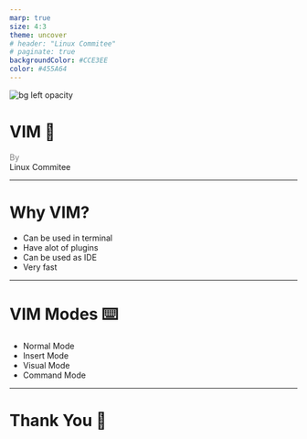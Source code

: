 ```yaml
---
marp: true
size: 4:3
theme: uncover
# header: "Linux Commitee"
# paginate: true
backgroundColor: #CCE3EE
color: #455A64
---
```




![bg left opacity](./imgs/tux.png)

# <!--fit--> VIM :rocket:
<span style="color:grey">By</span><br> Linux Commitee

---

# Why VIM? 

- Can be used in terminal
- Have alot of plugins
- Can be used as IDE
- Very fast


---

# VIM Modes :keyboard:

- Normal Mode
- Insert Mode
- Visual Mode
- Command Mode

---

#  Thank You :wave:

